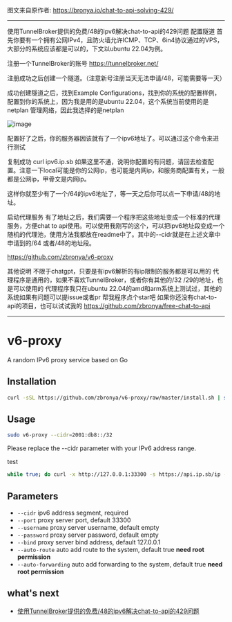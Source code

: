 图文来自原作者:
https://bronya.io/chat-to-api-solving-429/
__________________________________________________________________________________________________________________________________________

使用TunnelBroker提供的免费/48的ipv6解决chat-to-api的429问题
配置隧道
首先你要有一个拥有公网IPv4，且防火墙允许ICMP、TCP、6in4协议通过的VPS，大部分的系统应该都是可以的，下文以ubuntu 22.04为例。

注册一个TunnelBroker的账号 https://tunnelbroker.net/

注册成功之后创建一个隧道。（注意新号注册当天无法申请/48，可能需要等一天）

成功创建隧道之后，找到Example Configurations，找到你的系统的配置样例，配置到你的系统上，因为我是用的是ubuntu 22.04，这个系统当前使用的是netplan 管理网络，因此我选择的是netplan

![image](https://github.com/CattleZoe/IPv6-proxy/assets/5591163/ea64a243-6c09-4a36-9f17-2051219bd674)



配置好了之后，你的服务器因该就有了一个ipv6地址了。可以通过这个命令来进行测试

复制成功
curl ipv6.ip.sb
如果这里不通，说明你配置的有问题，请回去检查配置。注意一下local可能是你的公网ip，也可能是内网ip，和服务商配置有关，一般都是公网ip，甲骨文是内网ip。

这样你就至少有了一个/64的ipv6地址了，等一天之后你可以点一下申请/48的地址。

启动代理服务
有了地址之后，我们需要一个程序把这些地址变成一个标准的代理服务，方便chat to api使用。可以使用我刚写的这个，可以把ipv6地址段变成一个随机的代理池，使用方法我都放在readme中了。其中的--cidr就是在上述文章中申请到的/64 或者/48的地址段。

https://github.com/zbronya/v6-proxy

其他说明
不限于chatgpt，只要是有ipv6解析的有ip限制的服务都是可以用的
代理程序是通用的，如果不喜欢TunnelBroker，或者你有其他的/32 /29的地址，也是可以使用的
代理程序我只在ubuntu 22.04的amd和arm系统上测试过，其他的系统如果有问题可以提issue或者pr
帮我程序点个star吧
如果你还没有chat-to-api的项目，也可以试试我的 https://github.com/zbronya/free-chat-to-api

__________________________________________________________________________________________________________________________________________
# v6-proxy
A random IPv6 proxy service based on Go

## Installation

```bash
curl -sSL https://github.com/zbronya/v6-proxy/raw/master/install.sh | sudo bash
```

## Usage
```bash
sudo v6-proxy --cidr=2001:db8::/32
```
Please replace the --cidr parameter with your IPv6 address range.


test
```bash
while true; do curl -x http://127.0.0.1:33300 -s https://api.ip.sb/ip -A Mozilla; done
```


## Parameters
- `--cidr` ipv6 address segment, required
- `--port` proxy server port, default 33300
- `--username` proxy server username, default empty
- `--password` proxy server password, default empty
- `--bind` proxy server bind address, default 127.0.0.1
- `--auto-route` auto add route to the system, default true **need root permission**
- `--auto-forwarding` auto add forwarding to the system, default true **need root permission**

## what's next
- [使用TunnelBroker提供的免费/48的ipv6解决chat-to-api的429问题](https://bronya.io/chat-to-api-solving-429/)





